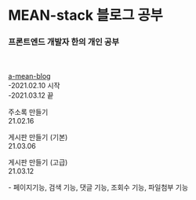 # MEAN-stack 블로그 공부

### 프론트엔드 개발자 한의 개인 공부
<br><br>
[a-mean-blog](https://www.a-mean-blog.com/)<br>
-2021.02.10 시작<br>
-2021.03.12 끝<br>

<p>주소록 만들기 <br> 21.02.16</p>

<p>게시판 만들기 (기본) <br> 21.03.06</p>

<p>게시판 만들기 (고급) <br> 21.03.12</p>
- 페이지기능, 검색 기능, 댓글 기능, 조회수 기능, 파일첨부 기능
